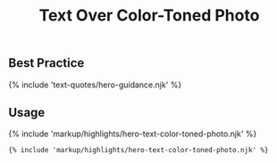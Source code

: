 ﻿---
title: Text Over Color-Toned Photo
summary: Short text over a translucent field of color, over an image.
tags: feature blocks
layout: page-guide
eleventyNavigation:
  key: Text Over Color-Toned Photo
  parent: Hero Blocks
  excerpt: Short text over a translucent field of color, over an image.
  img: /img/illustrations/illus-text-over-color-toned-photo.svg
  order: 4
---

## Best Practice

{% include 'text-quotes/hero-guidance.njk' %}

## Usage

{% include 'markup/highlights/hero-text-color-toned-photo.njk' %}

``` html
{% include 'markup/highlights/hero-text-color-toned-photo.njk' %}
```
